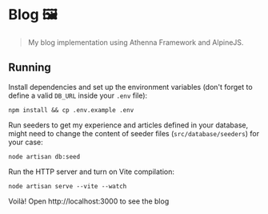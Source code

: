 # Blog 🖼️

> My blog implementation using Athenna Framework and AlpineJS.

## Running

Install dependencies and set up the environment variables (don't forget to define a valid `DB_URL` inside your `.env` file):

```shell
npm install && cp .env.example .env
```

Run seeders to get my experience and articles defined in your database, might need to change the content of seeder files (`src/database/seeders`) for your case:

```shell
node artisan db:seed
```

Run the HTTP server and turn on Vite compilation:

```shell
node artisan serve --vite --watch
```

Voilà! Open http://localhost:3000 to see the blog
